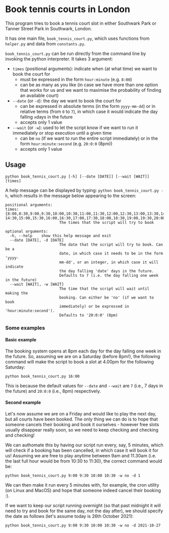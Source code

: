 # Book tennis courts in London

This program tries to book a tennis court slot in either Southwark Park or Tanner Street Park in Southwark, London.

It has one main file, `book_tennis_court.py`, which uses functions from `helper.py` and data from `constants.py`. 

`book_tennis_court.py` can be run directly from the command line by invoking the python interpreter. It takes 3 argument:
* `times` (positional arguments): indicate when (at what time) we want to book the court for
  * must be expressed in the form `hour:minute` (e.g. `8:00`)
  * can be as many as you like (in case we have more than one option that works for us and we want to maximise the probability of finding an available court)
* `--date` (or `-d`): the day we want to book the court for
  * can be expressed in absolute terms (in the form `yyyy-mm-dd`) or in relative terms (from `0` to `7`), in which case it would indicate the day falling `x`days in the future
  * accepts only 1 value
* `--wait` (or `-w`): used to let the script know if we want to run it immediately or stop execution until a given time
  * can be `no` (if we want to run the entire script immediately) or in the form `hour:minute:second` (e.g. `20:0:0` (8pm))
  * accepts only 1 value

## Usage
`python book_tennis_court.py [-h] [--date [DATE]] [--wait [WAIT]] [times]`

A help message can be displayed by typing: `python book_tennis_court.py -h`, which results in the message below appearing to the screen:
```
positional arguments:
times:  {8:00,8:30,9:00,9:30,10:00,10:30,11:00,11:30,12:00,12:30,13:00,13:30,14:00,
14:30,15:00,15:30,16:00,16:30,17:00,17:30,18:00,18:30,19:00,19:30,20:00,20:30}
                        The times that the script will try to book

optional arguments:
  -h, --help    show this help message and exit
  --date [DATE], -d [DATE]
                        The date that the script will try to book. Can be a
                        date, in which case it needs to be in the form 'yyyy-
                        mm-dd', or an integer, in which case it will indicate
                        the day falling 'date' days in the future.
                        Defaults to 7 (i.e. the day falling one week in the future)
  --wait [WAIT], -w [WAIT]
                        The time that the script will wait until making the
                        booking. Can either be 'no' (if we want to book
                        immediately) or be expressed in 'hour:minute:second').
                        Defaults to '20:0:0' (8pm)
```

### Some examples

#### Basic example
The booking system opens at 8pm each day for the day falling one week in the future. 
So, assuming we are on a Saturday (before 8pm!), the following command will make the script to book a slot at 4.00pm for the following Saturday:

`python book_tennis_court.py 16:00`

This is because the default values for `--date` and `--wait` are `7` (i.e., 7 days in the future) and `20:0:0` (i.e., 8pm) respectively.

#### Second example
Let's now assume we are on a Friday and would like to play the next day, but all courts have been booked.
The only thing we can do is to hope that someone cancels their booking and book it ourselves - however free slots usually disappear really soon, so we need to keep checking and checking and checking!

We can authomate this by having our script run every, say, 5 minutes, which will check if a booking has been cancelled, in which case it will book it for us! 
Assuming we are free to play anytime between 9am and 11.30am (i.e. the last full hour would be from 10:30 to 11:30), the correct command would be:

`python book_tennis_court.py 9:00 9:30 10:00 10:30 -w no -d 1`

We can then make it run every 5 minutes with, for example, the cron utility (on Linux and MacOS) and hope that someone indeed cancel their booking :).

If we want to keep our script running overnight (so that past midnight it will need to try and book for the same day, not the day after), we should specify the date 
as follows (let's assume today is 26th October 2021):

`python book_tennis_court.py 9:00 9:30 10:00 10:30 -w no -d 2021-10-27`


